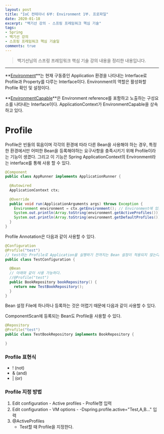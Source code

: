 ```yaml
---
layout: post
title: "IoC 컨테이너 6부: Environment 1부. 프로파일"
date: 2020-01-18
excerpt: "백기선 강의 - 스프링 프레임워크 핵심 기술"
tags: 
- Spring
- 백기선 강의
- 스프링 프레임워크 핵심 기술일
comments: true
---
```


>백기선님의 스프링 프레임워크 핵심 기술 강의 내용을 정리한 내용입니다.
---


**[Environment](https://docs.spring.io/spring-framework/docs/current/javadoc-api/org/springframework/core/env/Environment.html)**는 현재 구동중인 Application 환경을 나타내는 Interface로 Profile과 Property를 다루는 Interface이다.
Environment의 역할은 활성화할 Profile 확인 및 설정이다.


**[EnvironmentCapable](https://docs.spring.io/spring-framework/docs/current/javadoc-api/org/springframework/core/env/EnvironmentCapable.html)**은 Environment reference를 포함하고 노출하는 구성요소를 나타내는 Interface이다.
ApplicationContext가 EnvironmentCapable을 상속하고 있다.



# Profile

Profile은 빈들의 묶음이며 각각의 환경에 따라 다른 Bean을 사용해야 하는 경우, 특정한 환경에서만 어떠한 Bean을 등록해야하는 요구사항을 충족시키기 위해 Profile이라는 기능이 생겼다. 그리고 이 기능은 Spring ApplicationContext의 Environment라는 interface를 통해 사용 할 수 있다.



```java
@Component
public class AppRunner implements ApplicationRunner {
  
  @Autowired
  ApplicationContext ctx;
  
  @Override
  public void run(ApplicationArguments args) throws Exception {
    Environment environment = ctx.getEnvironment(); // Environment에 있는 Method
    System.out.println(Array.toString(environment.getActiveProfiles()));
    System.out.println(Array.toString(environment.getDefaultProfiles()));
  }
}
```



Profile Annotation은 다음과 같이 사용할 수 있다.

```java
@Configuration
@Profile("test")
// test라는 Profile로 Application을 실행하기 전까지는 Bean 설정이 적용되지 않는다.
public class TestConfiguration {
  
  @Bean
  // 아래와 같이 사용 가능하다.
  //@Profile("test")
  public BookRepository bookRepository() {
    return new TestBookRepository();
  }
}
```



Bean 설정 File에 하나하나 등록하는 것은 어렵기 때문에 다음과 같이 사용할 수 있다.

ComponentScan에 등록되는 Bean도 Profile을 사용할 수 있다.

```java
@Repository
@Profile("test")
public class TestBookRepository implements BookRepository {
  
}
```



### Profile 표현식
* ! (not)
* & (and)
* \| (or)



### Profile 지정 방법

1. Edit configuration - Active profiles - Profile명 입력
2. Edit configuration - VM options - -Dspring.profile.active="Test,A,B..." 입력
3. @ActiveProfiles
   - Test할 때 Profile을 지정한다.

